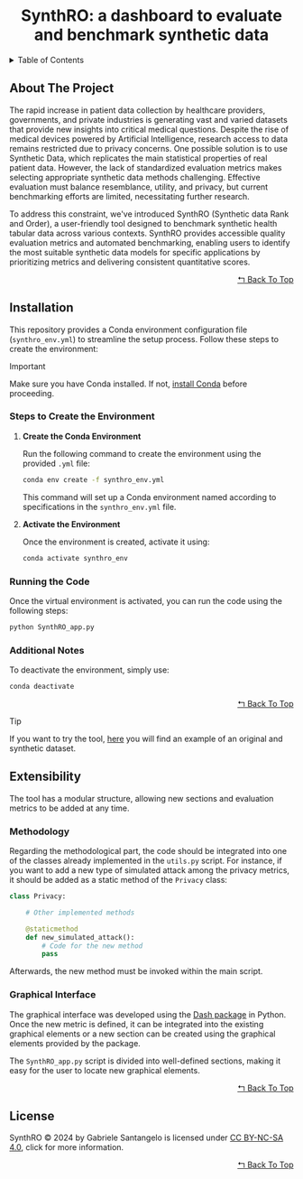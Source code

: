 <div id="top"></div>

<div align="center">
  <h1>
    SynthRO: a dashboard to evaluate and benchmark synthetic data
  </h1>
</div>

<!-- TABLE OF CONTENTS -->
<details>
  <summary>Table of Contents</summary>
  <ol>
    <li><a href="#about-the-project">About The Project</a></li>
    <li><a href="#installation">Installation</a></li>
    <li><a href="#extensibility">Extensibility</a></li>
    <li><a href="#license">License</a></li>
  </ol>
</details>

## About The Project

The rapid increase in patient data collection by healthcare providers, governments, and private industries is generating vast and varied datasets that provide new insights into critical medical questions. Despite the rise of medical devices powered by Artificial Intelligence, research access to data remains restricted due to privacy concerns. One possible solution is to use Synthetic Data, which replicates the main statistical properties of real patient data. However, the lack of standardized evaluation metrics makes selecting appropriate synthetic data methods challenging. Effective evaluation must balance resemblance, utility, and privacy, but current benchmarking efforts are limited, necessitating further research.

To address this constraint, we've introduced SynthRO (Synthetic data Rank and Order), a user-friendly tool designed to benchmark synthetic health tabular data across various contexts. SynthRO provides accessible quality evaluation metrics and automated benchmarking, enabling users to identify the most suitable synthetic data models for specific applications by prioritizing metrics and delivering consistent quantitative scores.

<p align="right"><a href="#top">↰ Back To Top</a></p>

## Installation

This repository provides a Conda environment configuration file (`synthro_env.yml`) to streamline the setup process. Follow these steps to create the environment:

> [!IMPORTANT]
> Make sure you have Conda installed. If not, [install Conda](https://conda.io/projects/conda/en/latest/user-guide/install/index.html) before proceeding.

### Steps to Create the Environment

1. **Create the Conda Environment**

    Run the following command to create the environment using the provided `.yml` file:

    ```bash
    conda env create -f synthro_env.yml
    ```

    This command will set up a Conda environment named according to specifications in the `synthro_env.yml` file.

2. **Activate the Environment**

    Once the environment is created, activate it using:

    ```bash
    conda activate synthro_env
    ```

### Running the Code

Once the virtual environment is activated, you can run the code using the following steps:

```bash
python SynthRO_app.py
```

### Additional Notes

To deactivate the environment, simply use:

```bash
conda deactivate
```

<p align="right"><a href="#top">↰ Back To Top</a></p>

> [!TIP]
> If you want to try the tool, [here](example%20datasets/) you will find an example of an original and synthetic dataset.


## Extensibility

The tool has a modular structure, allowing new sections and evaluation metrics to be added at any time. 

### Methodology

Regarding the methodological part, the code should be integrated into one of the classes already implemented in the `utils.py` script. For instance, if you want to add a new type of simulated attack among the privacy metrics, it should be added as a static method of the `Privacy` class:

```python
class Privacy:

    # Other implemented methods

    @staticmethod
    def new_simulated_attack():
        # Code for the new method
        pass
```

Afterwards, the new method must be invoked within the main script.

### Graphical Interface

The graphical interface was developed using the [Dash package](https://dash.plotly.com/) in Python. Once the new metric is defined, it can be integrated into the existing graphical elements or a new section can be created using the graphical elements provided by the package.

The `SynthRO_app.py` script is divided into well-defined sections, making it easy for the user to locate new graphical elements.

<p align="right"><a href="#top">↰ Back To Top</a></p>

## License

SynthRO © 2024 by Gabriele Santangelo is licensed under [CC BY-NC-SA 4.0](https://creativecommons.org/licenses/by-nc-sa/4.0/), click for more information.

<p align="right"><a href="#top">↰ Back To Top</a></p>

